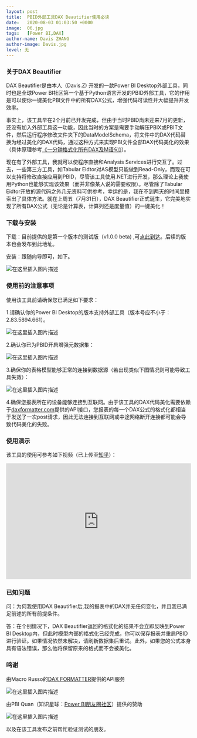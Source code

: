 ```yaml
---
layout: post
title:  PBID外部工具DAX Beautifier使用必读
date:   2020-08-03 01:03:50 +0000
image:  06.jpg
tags:   [Power BI,DAX]
author-name: Davis ZHANG
author-image: Davis.jpg
level: 无
---
```


### 关于DAX Beautifier

DAX Beautifier是由本人（Davis.Z) 开发的一款Power BI Desktop外部工具，同时也是全球Power BI社区第一个基于Python语言开发的PBID外部工具，它的作用是可以使你一键美化PBI文件中的所有DAX公式，增强代码可读性并大幅提升开发效率。

事实上，该工具早在2个月前已开发完成，但由于当时PBID尚未迎来7月的更新，还没有加入外部工具这一功能，因此当时的方案是需要手动解压PBIX或PBIT文件，然后运行程序修改文件夹下的DataModelSchema，将文件中的DAX代码替换为经过美化的DAX代码，通过这种方式来实现PBI文件全部DAX代码美化的效果（具体原理参考[《一分钟格式化所有DAX及M语句》](https://d-bi.gitee.io/dax-m-formatter-tool/)）。

现在有了外部工具，我就可以使程序直接和Analysis Services进行交互了。过去，一些第三方工具，如Tabular Eidtor对AS模型只能做到Read-Only，而现在可以支持将修改直接应用到PBID，尽管该工具使用.NET进行开发，那么理论上我使用Python也能够实现该效果（而并非像某人说的需要权限）。尽管除了Tabular Eidtor开放的源代码之外几无资料可供参考，幸运的是，我在不到两天的时间里摸索出了具体方法。就在上周五（7月31日），DAX Beautifier正式诞生，它完美地实现了所有DAX公式（无论是计算表，计算列还是度量值）的一键美化！

### 下载与安装

下载：目前提供的是第一个版本的测试版（v1.0.0 beta) ,可[点此到达](https://github.com/DavisZHANG-BlogOnly/dax-beautifier)。后续的版本也会发布到此地址。

安装：跟随向导即可，如下。

![在这里插入图片描述](https://img-blog.csdnimg.cn/20200803110303755.png?x-oss-process=image/watermark,type_ZmFuZ3poZW5naGVpdGk,shadow_10,text_RC1CSSB8IERhdmlzIG9uIEJJ,size_16,color_FFFFFF,t_70)



### 使用前的注意事项

使用该工具前请确保您已满足如下要求：

1.请确认你的Power BI Desktop的版本支持外部工具（版本号应不小于：2.83.5894.661）。

![在这里插入图片描述](https://img-blog.csdnimg.cn/20200803110918521.png?x-oss-process=image/watermark,type_ZmFuZ3poZW5naGVpdGk,shadow_10,text_RC1CSSB8IERhdmlzIG9uIEJJ,size_16,color_FFFFFF,t_70)

2.确认你已为PBID开启增强元数据集：

![在这里插入图片描述](https://img-blog.csdnimg.cn/20200803111024197.png?x-oss-process=image/watermark,type_ZmFuZ3poZW5naGVpdGk,shadow_10,text_RC1CSSB8IERhdmlzIG9uIEJJ,size_16,color_FFFFFF,t_70)

3.确保你的表格模型能够正常的连接到数据源（若出现类似下图情况则可能导致工具失效）：

![在这里插入图片描述](https://img-blog.csdnimg.cn/20200803111231330.png?x-oss-process=image/watermark,type_ZmFuZ3poZW5naGVpdGk,shadow_10,text_RC1CSSB8IERhdmlzIG9uIEJJ,size_16,color_FFFFFF,t_70)

4.确保您报表所在的设备能够连接到互联网。由于该工具的DAX代码美化需要依赖于[daxformatter.com](https://www.daxformatter.com/)提供的API接口，您报表的每一个DAX公式的格式化都相当于发送了一次post请求，因此无法连接到互联网或中途网络断开连接都可能会导致代码美化的失败。


### 使用演示

该工具的使用可参考如下视频（已上传至[知乎](https://www.zhihu.com/zvideo/1273579251229470720)）：


<iframe width="100%" height="315px" allow="autoplay" src="https://player.youku.com/embed/XNDc3OTkyODE3Mg==?client_id=644f9cfcb7c5a867&amp;password=&amp;autoplay=false#cloud.youku.com" name="iframeId" id="iframeId" frameborder="0" allowfullscreen="true" scrolling="no"></iframe>


### 已知问题

问：为何我使用DAX Beautifier后,我的报表中的DAX并无任何变化，并且我已满足前述的所有前提条件。

答：在个别情况下，DAX Beautifier返回的格式化的结果不会立即反映到Power BI Desktop内，但此时模型内部的格式化已经完成，你可以保存报表并重启PBID进行验证。如果情况依然未解决，请刷新数据集后重试。此外，如果您的公式本身具有语法错误，那么他将保留原来的格式而不会被美化。

### 鸣谢

由Macro Russo的[DAX FORMATTER](https://www.daxformatter.com/)提供的API服务

![在这里插入图片描述](https://img-blog.csdnimg.cn/20200803114654732.png)

由PBI Quan（知识星球：[Power BI朋友圈社区](http://powerbiquan.com/)）提供的赞助

![在这里插入图片描述](https://img-blog.csdnimg.cn/20200803114617795.jpg)

以及在该工具发布之前帮忙验证测试的朋友。



